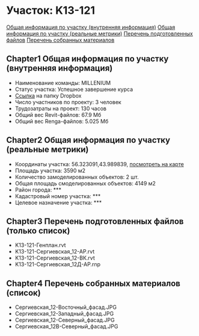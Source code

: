 # Участок: K13-121

[Общая информация по участку (внутренняя информация)](#Chapter1)
[Общая информация по участку (реальные метрики)](#Chapter2)
[Перечень подготовленных файлов](#Chapter3)
[Перечень собранных материалов](#Chapter4)
## <a id="test">Chapter1</a> Общая информация по участку (внутренняя информация)
+ Наименование команды: MILLENIUM
+ Статус участка: Успешное завершение курса
+ [Ссылка](https://www.dropbox.com/sh/wvvgv1nw1iqred9/AAA2BEOTxVe2GL37BirxF8tra/K13_121?dl=0) на папку Dropbox
+ Число участников по проекту: 3 человек
+ Трудозатраты на проект: 130 часов
+ Общий вес Revit-файлов: 67.9 Мб
+ Общий вес Renga-файлов: 5.025 Мб
## <a id="test">Chapter2</a> Общая информация по участку (реальные метрики)
+ Координаты участка: 56.323091,43.989839, [посмотреть на карте](yandex.ru/maps/47/nizhny-novgorod/?ll=56.323091%2C43.989839&z=19)
+ Площадь участка: 3590 м2
+ Количество замоделированных объектов: 2 шт.
+ Общая площадь смоделированных объектов: 4149 м2
+ Район города: *** 
+ Кадастровый номер участка: *** 
+ Целевое назначение участка: *** 
## <a id="test">Chapter3</a> Перечень подготовленных файлов (только список)
+ K13-121-Генплан.rvt
+ K13-121-Сергиевская_12-АР.rvt
+ K13-121-Сергиевская_12-ВК.rvt
+ K13-121-Сергиевская_12Д-АР.rnp
## <a id="test">Chapter4</a> Перечень собранных материалов (список)
+ Сергиевская_12-Восточный_фасад.JPG
+ Сергиевская_12-Западный_фасад.JPG
+ Сергиевская_12-Северный_фасад.JPG
+ Сергиевская_12В-Северный_фасад.JPG
